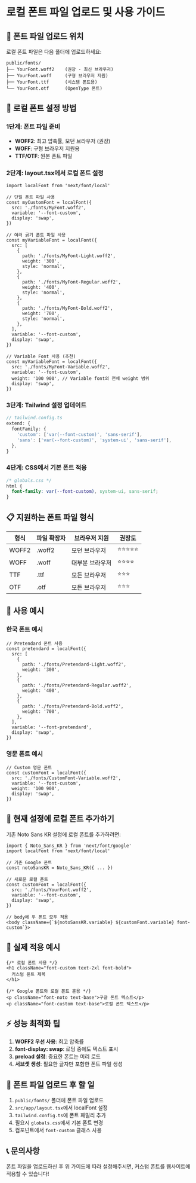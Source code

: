# 로컬 폰트 파일 업로드 및 사용 가이드

## 📁 폰트 파일 업로드 위치

로컬 폰트 파일은 다음 폴더에 업로드하세요:
```
public/fonts/
├── YourFont.woff2    (권장 - 최신 브라우저)
├── YourFont.woff     (구형 브라우저 지원)
├── YourFont.ttf      (시스템 폰트용)
└── YourFont.otf      (OpenType 폰트)
```

## 🔧 로컬 폰트 설정 방법

### 1단계: 폰트 파일 준비
- **WOFF2**: 최고 압축률, 모던 브라우저 (권장)
- **WOFF**: 구형 브라우저 지원용
- **TTF/OTF**: 원본 폰트 파일

### 2단계: layout.tsx에서 로컬 폰트 설정
```tsx
import localFont from 'next/font/local'

// 단일 폰트 파일 사용
const myCustomFont = localFont({
  src: './fonts/MyFont.woff2',
  variable: '--font-custom',
  display: 'swap',
})

// 여러 굵기 폰트 파일 사용
const myVariableFont = localFont({
  src: [
    {
      path: './fonts/MyFont-Light.woff2',
      weight: '300',
      style: 'normal',
    },
    {
      path: './fonts/MyFont-Regular.woff2',
      weight: '400',
      style: 'normal',
    },
    {
      path: './fonts/MyFont-Bold.woff2',
      weight: '700',
      style: 'normal',
    },
  ],
  variable: '--font-custom',
  display: 'swap',
})

// Variable Font 사용 (추천)
const myVariableFont = localFont({
  src: './fonts/MyFont-Variable.woff2',
  variable: '--font-custom',
  weight: '100 900', // Variable font의 전체 weight 범위
  display: 'swap',
})
```

### 3단계: Tailwind 설정 업데이트
```typescript
// tailwind.config.ts
extend: {
  fontFamily: {
    'custom': ['var(--font-custom)', 'sans-serif'],
    'sans': ['var(--font-custom)', 'system-ui', 'sans-serif'],
  },
}
```

### 4단계: CSS에서 기본 폰트 적용
```css
/* globals.css */
html {
  font-family: var(--font-custom), system-ui, sans-serif;
}
```

## 📋 지원하는 폰트 파일 형식

| 형식 | 파일 확장자 | 브라우저 지원 | 권장도 |
|------|-------------|---------------|--------|
| WOFF2 | .woff2 | 모던 브라우저 | ⭐⭐⭐⭐⭐ |
| WOFF | .woff | 대부분 브라우저 | ⭐⭐⭐⭐ |
| TTF | .ttf | 모든 브라우저 | ⭐⭐⭐ |
| OTF | .otf | 모든 브라우저 | ⭐⭐⭐ |

## 🎯 사용 예시

### 한국 폰트 예시
```tsx
// Pretendard 폰트 사용
const pretendard = localFont({
  src: [
    {
      path: './fonts/Pretendard-Light.woff2',
      weight: '300',
    },
    {
      path: './fonts/Pretendard-Regular.woff2',
      weight: '400',
    },
    {
      path: './fonts/Pretendard-Bold.woff2',
      weight: '700',
    },
  ],
  variable: '--font-pretendard',
  display: 'swap',
})
```

### 영문 폰트 예시
```tsx
// Custom 영문 폰트
const customFont = localFont({
  src: './fonts/CustomFont-Variable.woff2',
  variable: '--font-custom',
  weight: '100 900',
  display: 'swap',
})
```

## 🔧 현재 설정에 로컬 폰트 추가하기

기존 Noto Sans KR 설정에 로컬 폰트를 추가하려면:

```tsx
import { Noto_Sans_KR } from 'next/font/google'
import localFont from 'next/font/local'

// 기존 Google 폰트
const notoSansKR = Noto_Sans_KR({ ... })

// 새로운 로컬 폰트
const customFont = localFont({
  src: './fonts/YourFont.woff2',
  variable: '--font-custom',
  display: 'swap',
})

// body에 두 폰트 모두 적용
<body className={`${notoSansKR.variable} ${customFont.variable} font-custom`}>
```

## 📱 실제 적용 예시

```tsx
{/* 로컬 폰트 사용 */}
<h1 className="font-custom text-2xl font-bold">
  커스텀 폰트 제목
</h1>

{/* Google 폰트와 로컬 폰트 혼용 */}
<p className="font-noto text-base">구글 폰트 텍스트</p>
<p className="font-custom text-base">로컬 폰트 텍스트</p>
```

## ⚡ 성능 최적화 팁

1. **WOFF2 우선 사용**: 최고 압축률
2. **font-display: swap**: 로딩 중에도 텍스트 표시
3. **preload 설정**: 중요한 폰트는 미리 로드
4. **서브셋 생성**: 필요한 글자만 포함한 폰트 파일 생성

## 🚀 폰트 파일 업로드 후 할 일

1. `public/fonts/` 폴더에 폰트 파일 업로드
2. `src/app/layout.tsx`에서 localFont 설정
3. `tailwind.config.ts`에 폰트 패밀리 추가
4. 필요시 `globals.css`에서 기본 폰트 변경
5. 컴포넌트에서 `font-custom` 클래스 사용

## 📞 문의사항

폰트 파일을 업로드하신 후 위 가이드에 따라 설정해주시면, 커스텀 폰트를 웹사이트에 적용할 수 있습니다!




